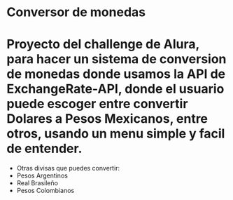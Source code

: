 Conversor de monedas
================================================================================
Proyecto del challenge de Alura, para hacer un sistema de conversion de monedas
donde usamos la API de ExchangeRate-API, donde el usuario puede escoger entre
convertir Dolares a Pesos Mexicanos, entre otros, usando un menu simple y facil
de entender.
================================================================================
-	Otras divisas que puedes convertir:
-	Pesos Argentinos
-	Real Brasileño
-	Pesos Colombianos
